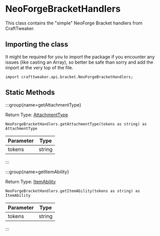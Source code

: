 # NeoForgeBracketHandlers

This class contains the "simple" NeoForge Bracket handlers from CraftTweaker.

## Importing the class

It might be required for you to import the package if you encounter any issues (like casting an Array), so better be safe than sorry and add the import at the very top of the file.
```zenscript
import crafttweaker.api.bracket.NeoForgeBracketHandlers;
```


## Static Methods

:::group{name=getAttachmentType}

Return Type: [AttachmentType](/neoforge/api/attachment/AttachmentType)

```zenscript
NeoForgeBracketHandlers.getAttachmentType(tokens as string) as AttachmentType
```

| Parameter |  Type  |
|-----------|--------|
| tokens    | string |


:::

:::group{name=getItemAbility}

Return Type: [ItemAbility](/neoforge/api/item/ItemAbility)

```zenscript
NeoForgeBracketHandlers.getItemAbility(tokens as string) as ItemAbility
```

| Parameter |  Type  |
|-----------|--------|
| tokens    | string |


:::

